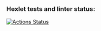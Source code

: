 ### Hexlet tests and linter status:
[![Actions Status](https://github.com/MariGreen/qa-engineer-project-85/actions/workflows/hexlet-check.yml/badge.svg)](https://github.com/MariGreen/qa-engineer-project-85/actions)